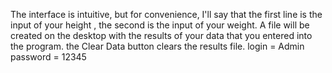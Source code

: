 The interface is intuitive, but for convenience, I'll say that the first line is the input of your height , the second is the input of your weight.
A file will be created on the desktop with the results of your data that you entered into the program.
the Clear Data button clears the results file. 
login = Admin
password = 12345

